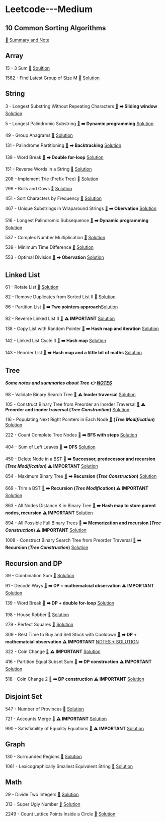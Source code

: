 # Leetcode---Medium

## 10 Common Sorting Algorithms

[:link: Summary and Note](https://github.com/patli96/Leetcode---Medium/blob/main/Sorting_Algorithms.md)

## Array

15 - 3 Sum [:link:](https://leetcode.com/problems/3sum/) [Soultion](https://github.com/patli96/Leetcode---Medium/blob/main/Array/15_solution.py)

1562 - Find Latest Group of Size M [:link:](https://leetcode.com/problems/find-latest-group-of-size-m/) [Solution](https://github.com/patli96/Leetcode---Medium/blob/main/Array/1562_solution.py)


## String

3 - Longest Substring Without Repeating Characters [:link:](https://leetcode.com/problems/longest-substring-without-repeating-characters/) **:arrow_right: Sliding window** [Solution](https://github.com/patli96/Leetcode---Medium/blob/main/String/3_solution.py)

5 - Longest Palindromic Substring [:link:](https://leetcode.com/problems/longest-palindromic-substring/) **:arrow_right: Dynamic programming** [Solution](https://github.com/patli96/Leetcode---Medium/blob/main/String/5_solution.py)

49 - Group Anagrams [:link:](https://leetcode.com/problems/group-anagrams/) [Solution](https://github.com/patli96/Leetcode---Medium/blob/main/String/49_solution.py)

131 - Palindrome Partitioning [:link:](https://leetcode.com/problems/palindrome-partitioning/) **:arrow_right: Backtracking** [Solution](https://github.com/patli96/Leetcode---Medium/blob/main/String/131_solution.py)

139 - Word Break [:link:](https://leetcode.com/problems/word-break/) **:arrow_right: Double for-loop** [Solution](https://github.com/patli96/Leetcode---Medium/blob/main/String/139_solution.py)

151 - Reverse Words in a String [:link:](https://leetcode.com/problems/reverse-words-in-a-string/) [Solution](https://github.com/patli96/Leetcode---Medium/blob/main/String/151_solution.py)

208 - Implement Trie (Prefix Tree) [:link:](https://leetcode.com/problems/implement-trie-prefix-tree/) [Solution](https://github.com/patli96/Leetcode---Medium/blob/main/String/208_solution.py)

299 - Bulls and Cows [:link:](https://leetcode.com/problems/bulls-and-cows/) [Solution](https://github.com/patli96/Leetcode---Medium/blob/main/String/299_solution.py)

451 - Sort Characters by Frequency [:link:](https://leetcode.com/problems/sort-characters-by-frequency/) [Solution](https://github.com/patli96/Leetcode---Medium/blob/main/String/451_solution.py)

467 - Unique Substrings in Wraparound Strings [:link:](https://leetcode.com/problems/unique-substrings-in-wraparound-string/) **:arrow_right: Obervation** [Solution](https://github.com/patli96/Leetcode---Medium/blob/main/String/467_solution.py)

516 - Longest Palindromic Subsequence [:link:](https://leetcode.com/problems/longest-palindromic-subsequence/) **:arrow_right: Dynamic programming** [Solution](https://github.com/patli96/Leetcode---Medium/blob/main/String/516_solution.py)

537 - Complex Number Multiplication [:link:](https://leetcode.com/problems/complex-number-multiplication/) [Solution](https://github.com/patli96/Leetcode---Medium/blob/main/String/537_solution.py)

539 - Minimum Time Difference [:link:](https://leetcode.com/problems/minimum-time-difference/) [Solution](https://github.com/patli96/Leetcode---Medium/blob/main/String/539_solution.py)

553 - Optimal Division [:link:](https://leetcode.com/problems/optimal-division/) **:arrow_right: Obervation** [Solution](https://github.com/patli96/Leetcode---Medium/blob/main/String/553_solution.py)


## Linked List

61 - Rotate List [:link:](https://leetcode.com/problems/rotate-list/) [Solution](https://github.com/patli96/Leetcode---Medium/blob/main/Linked_List/61_solution.py)

82 - Remove Duplicates from Sorted List II [:link:](https://leetcode.com/problems/remove-duplicates-from-sorted-list-ii/) [Solution](https://github.com/patli96/Leetcode---Medium/blob/main/Linked_List/82_solution.py)

86 - Partition List [:link:](https://leetcode.com/problems/partition-list/) **:arrow_right: Two pointers approach**[Solution](https://github.com/patli96/Leetcode---Medium/blob/main/Linked_List/86_solution.py)

92 - Reverse Linked List II [:link:](https://leetcode.com/problems/reverse-linked-list-ii/) **:warning: IMPORTANT** [Solution](https://github.com/patli96/Leetcode---Medium/blob/main/Linked_List/92_solution.py)

138 - Copy List with Random Pointer [:link:](https://leetcode.com/problems/copy-list-with-random-pointer/) **:arrow_right: Hash map and iteration** [Solution](https://github.com/patli96/Leetcode---Medium/blob/main/Linked_List/138_solution.py)

142 - Linked List Cycle II [:link:](https://leetcode.com/problems/linked-list-cycle-ii/) **:arrow_right: Hash map** [Solution](https://github.com/patli96/Leetcode---Medium/blob/main/Linked_List/142_solution.py)

143 - Reorder List [:link:](https://leetcode.com/problems/reorder-list/) **:arrow_right: Hash map and a little bit of maths** [Solution](https://github.com/patli96/Leetcode---Medium/blob/main/Linked_List/143_solution.py)


## Tree

***Some notes and summaries about Tree :point_right: [NOTES](https://github.com/patli96/Leetcode---Medium/blob/main/Tree/Tree_Note.md)***

98 - Validate Binary Search Tree [:link:](https://leetcode.com/problems/validate-binary-search-tree/)  **:warning: Inoder traversal**  [Solution](https://github.com/patli96/Leetcode---Medium/blob/main/Tree/98_solution.py)

105 - Construct Binary Tree from Preorder an Inorder Traversal [:link:](https://leetcode.com/problems/construct-binary-tree-from-preorder-and-inorder-traversal/submissions/) **:warning: Preorder and inoder traversal (*Tree Construction*)**  [Solution](https://github.com/patli96/Leetcode---Medium/blob/main/Tree/105_solution.py)

116 - Populating Next Right Pointers in Each Node [:link:](https://leetcode.com/problems/populating-next-right-pointers-in-each-node/) **(*Tree Modification*)**  [Solution](https://github.com/patli96/Leetcode---Medium/blob/main/Tree/116_solution.py)

222 - Count Complete Tree Nodes [:link:](https://leetcode.com/problems/count-complete-tree-nodes/)  **:arrow_right: BFS with steps** [Solution](https://github.com/patli96/Leetcode---Medium/blob/main/Tree/222_solution.py)

404 - Sum of Left Leaves [:link:](https://leetcode.com/problems/sum-of-left-leaves/) **:arrow_right: DFS** [Solution](https://github.com/patli96/Leetcode---Medium/blob/main/Tree/404_solution.py)

450 - Delete Node in a BST [:link:](https://leetcode.com/problems/delete-node-in-a-bst/) **:arrow_right: Successor, predecessor and recursion (*Tree Modification*) :warning: IMPORTANT**  [Solution](https://github.com/patli96/Leetcode---Medium/blob/main/Tree/450_solution.py)

654 - Maximum Binary Tree [:link:](https://leetcode.com/problems/maximum-binary-tree/) **:arrow_right: Recursion (*Tree Construction*)** [Solution](https://github.com/patli96/Leetcode---Medium/blob/main/Tree/654_solution.py)

669 - Trim a BST [:link:](https://leetcode.com/problems/trim-a-binary-search-tree/) **:arrow_right: Recursion (*Tree Modification*) :warning: IMPORTANT** [Solution](https://github.com/patli96/Leetcode---Medium/blob/main/Tree/669_solution.py)

863 - All Nodes Distance K in Binary Tree [:link:](https://leetcode.com/problems/all-nodes-distance-k-in-binary-tree/) **:arrow_right: Hash map to store parent nodes, recursion :warning: IMPORTANT** [Solution](https://github.com/patli96/Leetcode---Medium/blob/main/Tree/863_solution.py)

894 - All Possible Full Binary Trees [:link:](https://leetcode.com/problems/all-possible-full-binary-trees/) **:arrow_right: Memorization and recursion (*Tree Construction*) :warning: IMPORTANT** [Solution](https://github.com/patli96/Leetcode---Medium/blob/main/Tree/894_solution.py)

1008 - Construct Binary Search Tree from Preorder Traversal [:link:](https://leetcode.com/problems/construct-binary-search-tree-from-preorder-traversal/) **:arrow_right: Recursion (*Tree Construction*)** [Solution](https://github.com/patli96/Leetcode---Medium/blob/main/Tree/1008_solution.py)


## Recursion and DP

39 - Combination Sum [:link:](https://leetcode.com/problems/combination-sum/) [Solution](https://github.com/patli96/Leetcode---Medium/blob/main/Recursion_and_DP/39_solution.py)

91 - Decode Ways [:link:](https://leetcode.com/problems/decode-ways/) **:arrow_right: DP + mathematcial observation :warning: IMPORTANT** [Solution](https://github.com/patli96/Leetcode---Medium/blob/main/Recursion_and_DP/91_solution.py)

139 - Word Break [:link:](https://leetcode.com/problems/word-break/) **:arrow_right: DP + double for-loop** [Solution](https://github.com/patli96/Leetcode---Medium/blob/main/String/139_solution.py)

198 - House Robber [:link:](https://leetcode.com/problems/house-robber/) [Solution](https://github.com/patli96/Leetcode---Medium/blob/main/String/198_solution.py)

279 - Perfect Squares [:link:](https://leetcode.com/problems/perfect-squares/) [Solution](https://github.com/patli96/Leetcode---Medium/blob/main/Recursion_and_DP/279_solution.py)

309 - Best Time to Buy and Sell Stock with Cooldown [:link:](https://leetcode.com/problems/best-time-to-buy-and-sell-stock-with-cooldown/) **:arrow_right: DP + mathematcial observation :warning: IMPORTANT** [NOTES + SOLUTION](https://github.com/patli96/Leetcode---Medium/blob/main/Recursion_and_DP/309_solution.md)

322 - Coin Change [:link:](https://leetcode.com/problems/coin-change/) **:warning: IMPORTANT** [Solution](https://github.com/patli96/Leetcode---Medium/blob/main/Recursion_and_DP/322_solution.py)

416 - Partition Equal Subset Sum [:link:](https://leetcode.com/problems/partition-equal-subset-sum/) **:arrow_right: DP construction** **:warning: IMPORTANT** [Solution](https://github.com/patli96/Leetcode---Medium/blob/main/Recursion_and_DP/416_solution.py)

518 - Coin Change 2 [:link:](https://leetcode.com/problems/coin-change-2/) **:arrow_right: DP construction** **:warning: IMPORTANT** [Solution](https://github.com/patli96/Leetcode---Medium/blob/main/Recursion_and_DP/518_solution.py)


## Disjoint Set

547 - Number of Provinces [:link:](https://leetcode.com/problems/number-of-provinces/) [Solution](https://github.com/patli96/Leetcode---Medium/blob/main/Disjoint_Set/547_solution.py)

721 - Accounts Merge [:link:](https://leetcode.com/problems/accounts-merge/) **:warning: IMPORTANT** [Solution](https://github.com/patli96/Leetcode---Medium/blob/main/Disjoint_Set/721_solution.py)

990 - Satisfiability of Equality Equations [:link:](https://leetcode.com/problems/satisfiability-of-equality-equations/) **:warning: IMPORTANT** [Solution](https://github.com/patli96/Leetcode---Medium/blob/main/Disjoint_Set/990_solution.py)


## Graph

130 - Surrounded Regions [:link:](https://leetcode.com/problems/surrounded-regions/) [Solution](https://github.com/patli96/Leetcode---Medium/blob/main/Graph/130_solution.py)

1061 - Lexicographically Smallest Equivalent String [:link:](https://leetcode.com/problems/lexicographically-smallest-equivalent-string/) [Solution](https://github.com/patli96/Leetcode---Medium/blob/main/Graph/1061_solution.py)


## Math

29 - Divide Two Integers [:link:](https://leetcode.com/problems/divide-two-integers/) [Solution](https://github.com/patli96/Leetcode---Medium/blob/main/Math/29_solution.py)

313 - Super Ugly Number [:link:](https://leetcode.com/problems/super-ugly-number/) [Solution](https://github.com/patli96/Leetcode---Medium/blob/main/Math/313_solution.py)

2249 - Count Lattice Points Inside a Circle [:link:](https://leetcode.com/problems/count-lattice-points-inside-a-circle/) [Solution](https://github.com/patli96/Leetcode---Medium/blob/main/Math/2249_solution.py)

